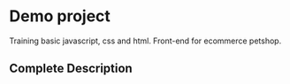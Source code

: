 # Demo project

Training basic javascript, css and html.
Front-end for ecommerce petshop.

## Complete Description


